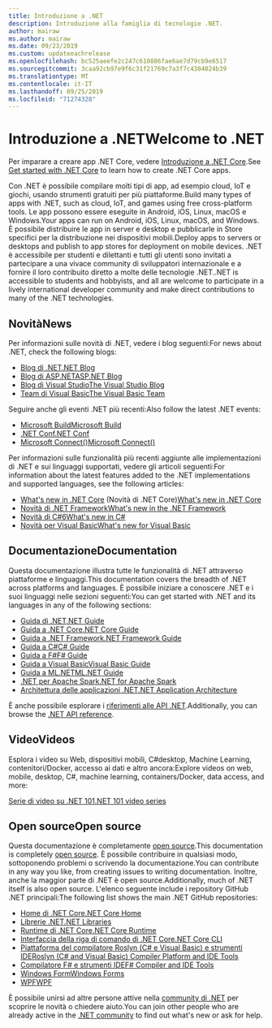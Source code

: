 ```yaml
---
title: Introduzione a .NET
description: Introduzione alla famiglia di tecnologie .NET.
author: mairaw
ms.author: mairaw
ms.date: 09/23/2019
ms.custom: updateeachrelease
ms.openlocfilehash: bc525aeefe2c247c610886fae6ae7d79cb9e6517
ms.sourcegitcommit: 3caa92cb97e9f6c31f21769c7a3f7c4304024b39
ms.translationtype: MT
ms.contentlocale: it-IT
ms.lasthandoff: 09/25/2019
ms.locfileid: "71274328"
---
```

# <a name="welcome-to-net"></a><span data-ttu-id="43a9d-103">Introduzione a .NET</span><span class="sxs-lookup"><span data-stu-id="43a9d-103">Welcome to .NET</span></span>

<span data-ttu-id="43a9d-104">Per imparare a creare app .NET Core, vedere [Introduzione a .NET Core](core/get-started.md).</span><span class="sxs-lookup"><span data-stu-id="43a9d-104">See [Get started with .NET Core](core/get-started.md) to learn how to create .NET Core apps.</span></span>

<span data-ttu-id="43a9d-105">Con .NET è possibile compilare molti tipi di app, ad esempio cloud, IoT e giochi, usando strumenti gratuiti per più piattaforme.</span><span class="sxs-lookup"><span data-stu-id="43a9d-105">Build many types of apps with .NET, such as cloud, IoT, and games using free cross-platform tools.</span></span> <span data-ttu-id="43a9d-106">Le app possono essere eseguite in Android, iOS, Linux, macOS e Windows.</span><span class="sxs-lookup"><span data-stu-id="43a9d-106">Your apps can run on Android, iOS, Linux, macOS, and Windows.</span></span> <span data-ttu-id="43a9d-107">È possibile distribuire le app in server e desktop e pubblicarle in Store specifici per la distribuzione nei dispositivi mobili.</span><span class="sxs-lookup"><span data-stu-id="43a9d-107">Deploy apps to servers or desktops and publish to app stores for deployment on mobile devices.</span></span> <span data-ttu-id="43a9d-108">.NET è accessibile per studenti e dilettanti e tutti gli utenti sono invitati a partecipare a una vivace community di sviluppatori internazionale e a fornire il loro contribuito diretto a molte delle tecnologie .NET.</span><span class="sxs-lookup"><span data-stu-id="43a9d-108">.NET is accessible to students and hobbyists, and all are welcome to participate in a lively international developer community and make direct contributions to many of the .NET technologies.</span></span>

## <a name="news"></a><span data-ttu-id="43a9d-109">Novità</span><span class="sxs-lookup"><span data-stu-id="43a9d-109">News</span></span>

<span data-ttu-id="43a9d-110">Per informazioni sulle novità di .NET, vedere i blog seguenti:</span><span class="sxs-lookup"><span data-stu-id="43a9d-110">For news about .NET, check the following blogs:</span></span>

- [<span data-ttu-id="43a9d-111">Blog di .NET</span><span class="sxs-lookup"><span data-stu-id="43a9d-111">.NET Blog</span></span>](https://devblogs.microsoft.com/dotnet/)
- [<span data-ttu-id="43a9d-112">Blog di ASP.NET</span><span class="sxs-lookup"><span data-stu-id="43a9d-112">ASP.NET Blog</span></span>](https://devblogs.microsoft.com/aspnet/)
- [<span data-ttu-id="43a9d-113">Blog di Visual Studio</span><span class="sxs-lookup"><span data-stu-id="43a9d-113">The Visual Studio Blog</span></span>](https://devblogs.microsoft.com/visualstudio/)
- [<span data-ttu-id="43a9d-114">Team di Visual Basic</span><span class="sxs-lookup"><span data-stu-id="43a9d-114">The Visual Basic Team</span></span>](https://devblogs.microsoft.com/vbteam/)

<span data-ttu-id="43a9d-115">Seguire anche gli eventi .NET più recenti:</span><span class="sxs-lookup"><span data-stu-id="43a9d-115">Also follow the latest .NET events:</span></span>

- [<span data-ttu-id="43a9d-116">Microsoft Build</span><span class="sxs-lookup"><span data-stu-id="43a9d-116">Microsoft Build</span></span>](https://www.microsoft.com/build)
- [<span data-ttu-id="43a9d-117">.NET Conf</span><span class="sxs-lookup"><span data-stu-id="43a9d-117">.NET Conf</span></span>](https://www.dotnetconf.net/)
- [<span data-ttu-id="43a9d-118">Microsoft Connect()</span><span class="sxs-lookup"><span data-stu-id="43a9d-118">Microsoft Connect()</span></span>](https://www.microsoft.com/connectevent)

<span data-ttu-id="43a9d-119">Per informazioni sulle funzionalità più recenti aggiunte alle implementazioni di .NET e sui linguaggi supportati, vedere gli articoli seguenti:</span><span class="sxs-lookup"><span data-stu-id="43a9d-119">For information about the latest features added to the .NET implementations and supported languages, see the following articles:</span></span>

- <span data-ttu-id="43a9d-120">[What's new in .NET Core](core/whats-new/index.md) (Novità di .NET Core)</span><span class="sxs-lookup"><span data-stu-id="43a9d-120">[What's new in .NET Core](core/whats-new/index.md)</span></span>
- [<span data-ttu-id="43a9d-121">Novità di .NET Framework</span><span class="sxs-lookup"><span data-stu-id="43a9d-121">What's new in the .NET Framework</span></span>](framework/whats-new/index.md)
- [<span data-ttu-id="43a9d-122">Novità di C#6</span><span class="sxs-lookup"><span data-stu-id="43a9d-122">What's new in C#</span></span>](csharp/whats-new/index.md)
- [<span data-ttu-id="43a9d-123">Novità per Visual Basic</span><span class="sxs-lookup"><span data-stu-id="43a9d-123">What's new for Visual Basic</span></span>](visual-basic/getting-started/whats-new.md)

## <a name="documentation"></a><span data-ttu-id="43a9d-124">Documentazione</span><span class="sxs-lookup"><span data-stu-id="43a9d-124">Documentation</span></span>

<span data-ttu-id="43a9d-125">Questa documentazione illustra tutte le funzionalità di .NET attraverso piattaforme e linguaggi.</span><span class="sxs-lookup"><span data-stu-id="43a9d-125">This documentation covers the breadth of .NET across platforms and languages.</span></span> <span data-ttu-id="43a9d-126">È possibile iniziare a conoscere .NET e i suoi linguaggi nelle sezioni seguenti:</span><span class="sxs-lookup"><span data-stu-id="43a9d-126">You can get started with .NET and its languages in any of the following sections:</span></span>

- [<span data-ttu-id="43a9d-127">Guida di .NET</span><span class="sxs-lookup"><span data-stu-id="43a9d-127">.NET Guide</span></span>](standard/index.md)
- [<span data-ttu-id="43a9d-128">Guida a .NET Core</span><span class="sxs-lookup"><span data-stu-id="43a9d-128">.NET Core Guide</span></span>](core/index.md)
- [<span data-ttu-id="43a9d-129">Guida a .NET Framework</span><span class="sxs-lookup"><span data-stu-id="43a9d-129">.NET Framework Guide</span></span>](framework/index.md)
- [<span data-ttu-id="43a9d-130">Guida a C#</span><span class="sxs-lookup"><span data-stu-id="43a9d-130">C# Guide</span></span>](csharp/index.md)
- [<span data-ttu-id="43a9d-131">Guida a F#</span><span class="sxs-lookup"><span data-stu-id="43a9d-131">F# Guide</span></span>](fsharp/index.md)
- [<span data-ttu-id="43a9d-132">Guida a Visual Basic</span><span class="sxs-lookup"><span data-stu-id="43a9d-132">Visual Basic Guide</span></span>](visual-basic/index.md)
- [<span data-ttu-id="43a9d-133">Guida a ML.NET</span><span class="sxs-lookup"><span data-stu-id="43a9d-133">ML.NET Guide</span></span>](machine-learning/index.yml)
- [<span data-ttu-id="43a9d-134">.NET per Apache Spark</span><span class="sxs-lookup"><span data-stu-id="43a9d-134">.NET for Apache Spark</span></span>](spark/index.yml)
- [<span data-ttu-id="43a9d-135">Architettura delle applicazioni .NET</span><span class="sxs-lookup"><span data-stu-id="43a9d-135">.NET Application Architecture</span></span>](architecture/index.yml)

<span data-ttu-id="43a9d-136">È anche possibile esplorare i [riferimenti alle API .NET](/dotnet/api).</span><span class="sxs-lookup"><span data-stu-id="43a9d-136">Additionally, you can browse the [.NET API reference](/dotnet/api).</span></span>

## <a name="videos"></a><span data-ttu-id="43a9d-137">Video</span><span class="sxs-lookup"><span data-stu-id="43a9d-137">Videos</span></span>

<span data-ttu-id="43a9d-138">Esplora i video su Web, dispositivi mobili, C#desktop, Machine Learning, contenitori/Docker, accesso ai dati e altro ancora:</span><span class="sxs-lookup"><span data-stu-id="43a9d-138">Explore videos on web, mobile, desktop, C#, machine learning, containers/Docker, data access, and more:</span></span>

[<span data-ttu-id="43a9d-139">Serie di video su .NET 101</span><span class="sxs-lookup"><span data-stu-id="43a9d-139">.NET 101 video series</span></span>](https://dotnet.microsoft.com/learn/videos)

## <a name="open-source"></a><span data-ttu-id="43a9d-140">Open source</span><span class="sxs-lookup"><span data-stu-id="43a9d-140">Open source</span></span>

<span data-ttu-id="43a9d-141">Questa documentazione è completamente [open source](https://github.com/dotnet/docs).</span><span class="sxs-lookup"><span data-stu-id="43a9d-141">This documentation is completely [open source](https://github.com/dotnet/docs).</span></span> <span data-ttu-id="43a9d-142">È possibile contribuire in qualsiasi modo, sottoponendo problemi o scrivendo la documentazione.</span><span class="sxs-lookup"><span data-stu-id="43a9d-142">You can contribute in any way you like, from creating issues to writing documentation.</span></span> <span data-ttu-id="43a9d-143">Inoltre, anche la maggior parte di .NET è open source.</span><span class="sxs-lookup"><span data-stu-id="43a9d-143">Additionally, much of .NET itself is also open source.</span></span> <span data-ttu-id="43a9d-144">L'elenco seguente include i repository GitHub .NET principali:</span><span class="sxs-lookup"><span data-stu-id="43a9d-144">The following list shows the main .NET GitHub repositories:</span></span>

- [<span data-ttu-id="43a9d-145">Home di .NET Core</span><span class="sxs-lookup"><span data-stu-id="43a9d-145">.NET Core Home</span></span>](https://github.com/dotnet/core)
- [<span data-ttu-id="43a9d-146">Librerie .NET</span><span class="sxs-lookup"><span data-stu-id="43a9d-146">.NET Libraries</span></span>](https://github.com/dotnet/corefx)
- [<span data-ttu-id="43a9d-147">Runtime di .NET Core</span><span class="sxs-lookup"><span data-stu-id="43a9d-147">.NET Core Runtime</span></span>](https://github.com/dotnet/coreclr)
- [<span data-ttu-id="43a9d-148">Interfaccia della riga di comando di .NET Core</span><span class="sxs-lookup"><span data-stu-id="43a9d-148">.NET Core CLI</span></span>](https://github.com/dotnet/cli)
- [<span data-ttu-id="43a9d-149">Piattaforma del compilatore Roslyn (C# e Visual Basic) e strumenti IDE</span><span class="sxs-lookup"><span data-stu-id="43a9d-149">Roslyn (C# and Visual Basic) Compiler Platform and IDE Tools</span></span>](https://github.com/dotnet/roslyn)
- [<span data-ttu-id="43a9d-150">Compilatore F# e strumenti IDE</span><span class="sxs-lookup"><span data-stu-id="43a9d-150">F# Compiler and IDE Tools</span></span>](https://github.com/microsoft/visualfsharp)
- [<span data-ttu-id="43a9d-151">Windows Form</span><span class="sxs-lookup"><span data-stu-id="43a9d-151">Windows Forms</span></span>](https://github.com/dotnet/winforms)
- [<span data-ttu-id="43a9d-152">WPF</span><span class="sxs-lookup"><span data-stu-id="43a9d-152">WPF</span></span>](https://github.com/dotnet/wpf)

<span data-ttu-id="43a9d-153">È possibile unirsi ad altre persone attive nella [community di .NET](https://dotnet.microsoft.com/platform/community) per scoprire le novità o chiedere aiuto.</span><span class="sxs-lookup"><span data-stu-id="43a9d-153">You can join other people who are already active in the [.NET community](https://dotnet.microsoft.com/platform/community) to find out what's new or ask for help.</span></span>
